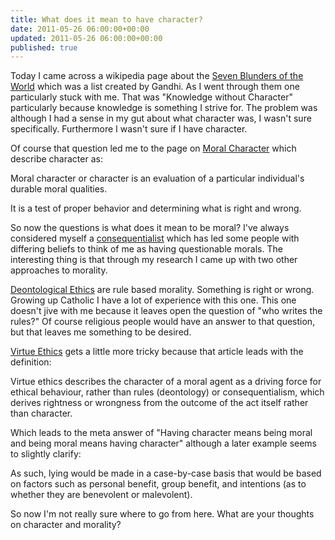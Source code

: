 ```yaml
---
title: What does it mean to have character?
date: 2011-05-26 06:00:00+00:00
updated: 2011-05-26 06:00:00+00:00
published: true
---
```


Today I came across a wikipedia page about the [Seven Blunders of the World](http://en.wikipedia.org/wiki/Seven_Blunders_of_the_World) which was a list created by Gandhi.  As I went through them one particularly stuck with me.  That was "Knowledge without Character" particularly because knowledge is something I strive for.  The problem was although I had a sense in my gut about what character was, I wasn't sure specifically.  Furthermore I wasn't sure if I have character.

Of course that question led me to the page on [Moral Character](http://en.wikipedia.org/wiki/Moral_character) which describe character as:

Moral character or character is an evaluation of a particular individual's durable moral qualities.

It is a test of proper behavior and determining what is right and wrong.

So now the questions is what does it mean to be moral?  I've always considered myself a [consequentialist](http://en.wikipedia.org/wiki/Consequentialism) which has led some people with differing beliefs to think of me as having questionable morals.  The interesting thing is that through my research I came up with two other approaches to morality.

[Deontological Ethics](http://en.wikipedia.org/wiki/Deontological_ethics) are rule based morality.  Something is right or wrong.  Growing up Catholic I have a lot of experience with this one.  This one doesn't jive with me because it leaves open the question of "who writes the rules?" Of course religious people would have an answer to that question, but that leaves me something to be desired.

[Virtue Ethics](http://en.wikipedia.org/wiki/Virtue_ethics) gets a little more tricky because that article leads with the definition:

Virtue ethics describes the character of a moral agent as a driving force for ethical behaviour, rather than rules (deontology) or consequentialism, which derives rightness or wrongness from the outcome of the act itself rather than character.

Which leads to the meta answer of "Having character means being moral and being moral means having character" although a later example seems to slightly clarify:

As such, lying would be made in a case-by-case basis that would be based on factors such as personal benefit, group benefit, and intentions (as to whether they are benevolent or malevolent).

So now I'm not really sure where to go from here.  What are your thoughts on character and morality?


